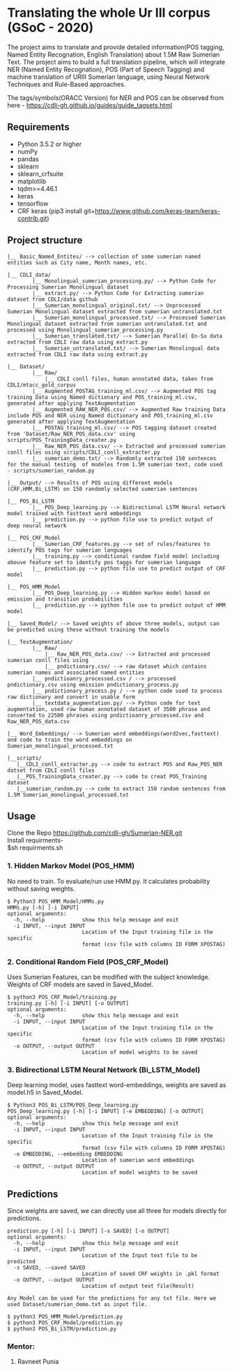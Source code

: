 # Translating the whole Ur III corpus (GSoC - 2020)
The project aims to translate and provide detailed information(POS tagging, Named Entity Recognation, English Translation) about 1.5M Raw Sumerian Text. The project aims to build a full translation pipeline, which will integrate NER (Named Entity Recognation), POS (Part of Speech Tagging) and machine translation of URIII Sumerian language, using Neural Network Techniques and Rule-Based approaches.

The tags/symbols(ORACC Version) for NER and POS can be observed from here - https://cdli-gh.github.io/guides/guide_tagsets.html


## Requirements

- Python 3.5.2 or higher
- numPy
- pandas
- sklearn
- sklearn_crfsuite
- matplotlib
- tqdm>=4.46.1
- keras
- tensorflow
- CRF keras (pip3 install git+https://www.github.com/keras-team/keras-contrib.git)


## Project structure

```
|__ Basic_Named_Entites/ --> collection of some sumerian named entities such as City name, Month names, etc.

|__ CDLI_data/
        |__ Monolingual_sumerian_processing.py/ --> Python Code for Processing Sumerian Monolingual dataset
        |__ extract.py/ --> Python Code for Extracting sumerian dataset from CDLI/data github
        |__ Sumerian_monolingual_original.txt/ --> Unprocessed Sumerian Monolingual dataset extracted from sumerian untranslated.txt
        |__ Sumerian_monolingual_processed.txt/ --> Processed Sumerian Monolingual dataset extracted from sumerian untranslated.txt and processed using Monolingual_sumerian_processing.py
        |__ Sumerian_translated.txt/ --> Sumerian Parallel En-Su data extracted from CDLI raw data using extract.py
        |__ Sumerian_untranslated.txt/ --> Sumerian Monolingual data extracted from CDLI raw data using extract.py
        
|__ Dataset/
        |__ Raw/
            |__ CDLI conll files, human annotated data, taken from CDLI/mtacc_gold_corpus
        |__ Augmented_POSTAG_training_ml.csv/ --> Augmented POS tag training Data using Named dictionary and POS_training_ml.csv, generated after applying TextAugmentation
        |__ Augmented_RAW_NER_POS.csv/ --> Augmented Raw training Data include POS and NER using Named dictionary and POS_training_ml.csv generated after applying TextAugmentation
        |__ POSTAG_training_ml.csv/ --> POS tagging dataset created from 'Dataset/Raw_NER_POS_data.csv' using scripts/POS_TrainingData_creater.py
        |__ Raw_NER_POS_data.csv/ --> Extracted and processed sumerian conll files using scripts/CDLI_conll_extracter.py 
        |__ sumerian_demo.txt/ --> Randomly extracted 150 sentences for the manual testing  of modeles from 1.5M sumerian text, code used - scripts/sumerian_random.py 
        
|__ Output/ --> Results of POS using different models (CRF,HMM,Bi_LSTM) on 150 randomly selected sumerian sentences

|__ POS_Bi_LSTM
        |__ POS_Deep_learning.py --> Bidirectional LSTM Neural network model trained with fasttext word embeddings 
        |__ prediction.py --> python file use to predict output of deep neural network

|__ POS_CRF_Model
        |__ Sumerian_CRF_features.py --> set of rules/features to identify POS tags for sumerian languages 
        |__ training.py --> conditional random field model including abouve feature set to identify pos taggs for sumerian language 
        |__ prediction.py --> python file use to predict output of CRF model

|__ POS_HMM_Model
        |__ POS_Deep_learning.py --> Hidden markov model based on emission and transition probabilities   
        |__ prediction.py --> python file use to predict output of HMM model
        
|__ Saved_Model/ --> Saved weights of above three models, output can be predicted using these without training the models 

|__ TextAugmentation/
        |__ Raw/
            |__ Raw_NER_POS_data.csv/ --> Extracted and processed sumerian conll files using
            |__ pndictionary.csv/ --> raw dataset which contains sumerian names and associated named entities 
        |__ pndictioanry_processed.csv / --> processed pndictionary.csv using emission pndictionary_process.py 
        |__ pndictionary_process.py / --> python code used to process raw dictionary and convert in usable form
        |__ textdata_augmentation.py/ --> Python code for text augmentation, used raw human annotated dataset of 3500 phrase and converted to 22500 phrases using pndictioanry_processed.csv and Raw_NER_POS_data.csv

|__ Word_Embeddings/ --> Sumerian word embeddings(word2vec,fasttext) and code to train the word embeddings on Sumerian_monolingual_processed.txt

|__scripts/
   |__CDLI_conll_extracter.py --> code to extract POS and Raw_POS_NER datset from CDLI conll files 
   |__POS_TrainingData_creater.py --> code to creat POS_Training dataset 
   |__sumerian_random.py --> code to extract 150 random sentences from 1.5M Sumerian_monolingual_processed.txt

```

## Usage
Clone the Repo https://github.com/cdli-gh/Sumerian-NER.git \
Install requirments- \
$sh requirments.sh 

### 1. Hidden Markov Model (POS_HMM)
No need to train. To evaluate/run use HMM.py. It calculates probability without saving weights.
```
$ Python3 POS_HMM_Model/HMMs.py
HMMs.py [-h] [-i INPUT]
optional arguments:
  -h, --help            show this help message and exit
  -i INPUT, --input INPUT
                        Location of the Input training file in the specific
                        format (csv file with columns ID FORM XPOSTAG)
```
### 2. Conditional Random Field (POS_CRF_Model)
Uses Sumerian Features, can be modified with the subject knowledge. Weights of CRF models are saved in Saved_Model.
```
$ python3 POS_CRF_Model/training.py
training.py [-h] [-i INPUT] [-o OUTPUT]
optional arguments:
  -h, --help            show this help message and exit
  -i INPUT, --input INPUT
                        Location of the Input training file in the specific
                        format (csv file with columns ID FORM XPOSTAG)
  -o OUTPUT, --output OUTPUT
                        Location of model weights to be saved
```
### 3. Bidirectional LSTM Neural Network (Bi_LSTM_Model)
Deep learning model, uses fasttext word-embeddings, weights are saved as model.h5 in Saved_Model.  
```
$ Python3 POS_Bi_LSTM/POS_Deep_learning.py
POS_Deep_learning.py [-h] [-i INPUT] [-e EMBEDDING] [-o OUTPUT]
optional arguments:
  -h, --help            show this help message and exit
  -i INPUT, --input INPUT
                        Location of the Input training file in the specific
                        format (csv file with columns ID FORM XPOSTAG)
  -e EMBEDDING, --embedding EMBEDDING
                        Location of sumerian word embeddings
  -o OUTPUT, --output OUTPUT
                        Location of model weights to be saved
```

## Predictions
Since weights are saved, we can directly use all three for models directly for predictions.   
```
prediction.py [-h] [-i INPUT] [-s SAVED] [-o OUTPUT]
optional arguments:
  -h, --help            show this help message and exit
  -i INPUT, --input INPUT
                        Location of the Input text file to be predicted
  -s SAVED, --saved SAVED
                        Location of saved CRF weights in .pkl format
  -o OUTPUT, --output OUTPUT
                        Location of output text file(Result)

Any Model can be used for the predictions for any txt file. Here we used Dataset/sumerian_demo.txt as input file.  

$ python3 POS_HMM_Model/prediction.py
$ python3 POS_CRF_Model/prediction.py
$ python3 POS_Bi_LSTM/prediction.py
```

### Mentor:

1. Ravneet Punia
